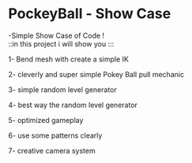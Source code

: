# PockeyBall - Show Case
-Simple Show Case of Code !  
::in this project i will show you :::

1- Bend mesh with create a simple IK

2- cleverly and super simple Pokey Ball pull  mechanic

3- simple random level generator 

4- best way the  random level generator

5- optimized gameplay

6- use some patterns clearly

7- creative camera system

